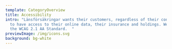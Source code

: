 ```yaml
---
template: CategoryOverview
title: Accessibility
intro: "Länsförsäkringar wants their customers, regardless of their condition,
  to have access to their online data, their insurance and holdings. We follow
  the WCAG 2.1 AA Standard.  "
previewImage: /img/icons.svg
background: bg-white
---
```

